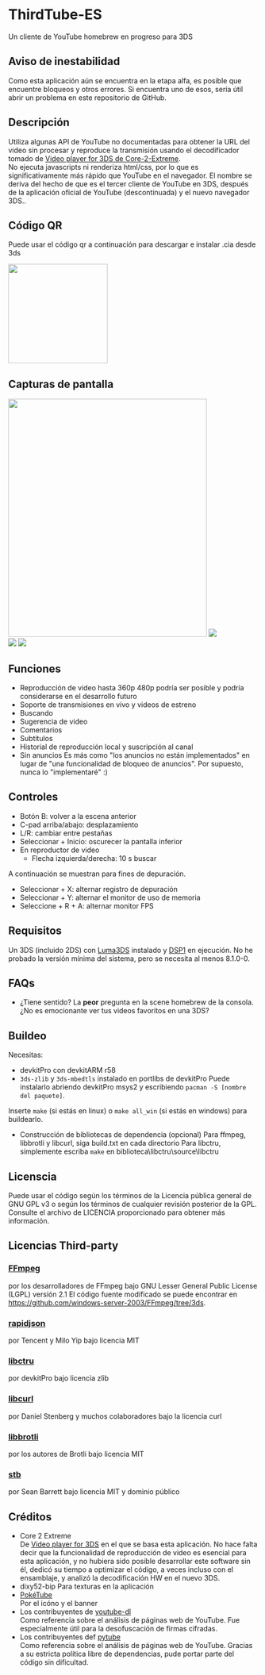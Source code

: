 # ThirdTube-ES

Un cliente de YouTube homebrew en progreso para 3DS 

## Aviso de inestabilidad

Como esta aplicación aún se encuentra en la etapa alfa, es posible que encuentre bloqueos y otros errores.
Si encuentra uno de esos, sería útil abrir un problema en este repositorio de GitHub. 

## Descripción
Utiliza algunas API de YouTube no documentadas para obtener la URL del video sin procesar y reproduce la transmisión usando el decodificador tomado de [Video player for 3DS de Core-2-Extreme](https://github.com/Core-2-Extreme/Video_player_for_3DS).  
No ejecuta javascripts ni renderiza html/css, por lo que es significativamente más rápido que YouTube en el navegador.
El nombre se deriva del hecho de que es el tercer cliente de YouTube en 3DS, después de la aplicación oficial de YouTube (descontinuada) y el nuevo navegador 3DS..  

## Código QR
Puede usar el código qr a continuación para descargar e instalar .cia desde 3ds

<img src="https://github.com/windows-server-2003/ThirdTube/blob/main/images/qr_code.png" width="200" height="200">

## Capturas de pantalla
<img src="https://github.com/windows-server-2003/ThirdTube/blob/main/images/0.jpg" width="400" height="480"> ![](https://github.com/windows-server-2003/ThirdTube/blob/main/images/1.bmp)  
![](https://github.com/windows-server-2003/ThirdTube/blob/main/images/3.bmp) ![](https://github.com/windows-server-2003/ThirdTube/blob/main/images/4.bmp)  

## Funciones

- Reproducción de video hasta 360p
   480p podría ser posible y podría considerarse en el desarrollo futuro
 - Soporte de transmisiones en vivo y videos de estreno
 - Buscando
 - Sugerencia de video
 - Comentarios
 - Subtítulos
 - Historial de reproducción local y suscripción al canal
 - Sin anuncios
   Es más como "los anuncios no están implementados" en lugar de "una funcionalidad de bloqueo de anuncios".
   Por supuesto, nunca lo "implementaré" :)

## Controles

- Botón B: volver a la escena anterior
 - C-pad arriba/abajo: desplazamiento
 - L/R: cambiar entre pestañas
 - Seleccionar + Inicio: oscurecer la pantalla inferior
 - En reproductor de video
    - Flecha izquierda/derecha: 10 s buscar

A continuación se muestran para fines de depuración.

 - Seleccionar + X: alternar registro de depuración
 - Seleccionar + Y: alternar el monitor de uso de memoria
 - Seleccione + R + A: alternar monitor FPS



## Requisitos
Un 3DS (incluido 2DS) con [Luma3DS](https://github.com/LopezTutoriales/Luma3DS_3GX_Loader_ESP.git) instalado y [DSP1](https://github.com/LopezTutoriales/DSP1-Spanish) en ejecución.
No he probado la versión mínima del sistema, pero se necesita al menos 8.1.0-0.  

## FAQs

- ¿Tiene sentido?
   La **peor** pregunta en la scene homebrew de la consola. ¿No es emocionante ver tus videos favoritos en una 3DS?

## Buildeo
Necesitas:

 - devkitPro con devkitARM r58  
 - ```3ds-zlib``` y ```3ds-mbedtls``` instalado en portlibs de devkitPro
   Puede instalarlo abriendo devkitPro msys2 y escribiendo ```pacman -S [nombre del paquete]```.

Inserte ```make``` (si estás en linux) o ```make all_win``` (si estás en windows) para buildearlo.  

- Construcción de bibliotecas de dependencia (opcional)
   Para ffmpeg, libbrotli y libcurl, siga build.txt en cada directorio
   Para libctru, simplemente escriba ```make``` en biblioteca\libctru\source\libctru

## Licenscia
Puede usar el código según los términos de la Licencia pública general de GNU GPL v3 o según los términos de cualquier revisión posterior de la GPL. Consulte el archivo de LICENCIA proporcionado para obtener más información.

## Licencias Third-party

### [FFmpeg](https://ffmpeg.org/)
por los desarrolladores de FFmpeg bajo GNU Lesser General Public License (LGPL) versión 2.1
El código fuente modificado se puede encontrar en https://github.com/windows-server-2003/FFmpeg/tree/3ds.  
### [rapidjson](https://github.com/Tencent/rapidjson)
por Tencent y Milo Yip bajo licencia MIT 
### [libctru](https://github.com/devkitPro/libctru)
por devkitPro bajo licencia zlib
### [libcurl](https://curl.se/)
por Daniel Stenberg y muchos colaboradores bajo la licencia curl
### [libbrotli](https://github.com/google/brotli)  
por los autores de Brotli bajo licencia MIT
### [stb](https://github.com/nothings/stb/)
por Sean Barrett bajo licencia MIT y dominio público 

## Créditos
* Core 2 Extreme  
  De [Video player for 3DS](https://github.com/Core-2-Extreme/Video_player_for_3DS) en el que se basa esta aplicación.
  No hace falta decir que la funcionalidad de reproducción de video es esencial para esta aplicación, y no hubiera sido posible desarrollar este software sin él, dedicó su tiempo a optimizar el código, a veces incluso con el ensamblaje, y analizó la decodificación HW en el nuevo 3DS.
* dixy52-bip 
  Para texturas en la aplicación
* [PokéTube](https://github.com/Poketubepoggu)  
  Por el icóno y el banner
* Los contribuyentes de [youtube-dl](https://github.com/ytdl-org/youtube-dl)  
  Como referencia sobre el análisis de páginas web de YouTube. Fue especialmente útil para la desofuscación de firmas cifradas.
* Los contribuyentes def [pytube](https://github.com/pytube/pytube)  
  Como referencia sobre el análisis de páginas web de YouTube. Gracias a su estricta política libre de dependencias, pude portar parte del código sin dificultad.  

